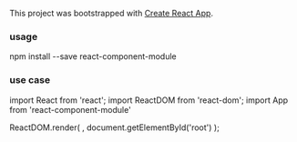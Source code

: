 This project was bootstrapped with [Create React App](https://github.com/facebookincubator/create-react-app).

### usage
npm install --save react-component-module

### use case
import React from 'react';
import ReactDOM from 'react-dom';
import App from 'react-component-module'

ReactDOM.render(
  <App />,
  document.getElementById('root')
);
